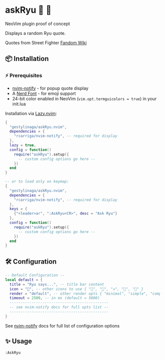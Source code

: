 # askRyu 💪 🥋
NeoVim plugin proof of concept

Displays a random Ryu quote.

Quotes from Street Fighter 
[Fandom Wiki](https://streetfighter.fandom.com/wiki/Ryu/Quotes)

## 📦 Installation

### ⚡ Prerequisites
- [nvim-notify](https://github.com/rcarriga/nvim-notify) - for popup quote 
display
- A [Nerd Font](https://github.com/ryanoasis/nerd-fonts) - for emoji support
- 24-bit color enabled in NeoVim (`vim.opt.termguicolors = true`) in your 
init.lua

Installation via [Lazy.nvim](https://github.com/folke/lazy.nvim):
```lua
{
  "gestylinaga/askRyu.nvim",
  dependencies = {
    "rcarriga/nvim-notify", -- required for display
  },
  lazy = true,
  config = function()
    require("askRyu").setup({
      -- custom config options go here --
    })
  end
}

-- or to load only on keymap:
{
  "gestylinaga/askRyu.nvim",
  dependencies = {
    "rcarriga/nvim-notify", -- required for display
  },
  keys = {
    {"<leader>ar", ":AskRyu<CR>", desc = "Ask Ryu"}
  },
  config = function()
    require("askRyu").setup({
      -- custom config options go here --
    })
  end
}
```

## 🛠️ Configuration
```lua
-- Default Configuration --
local default = {
  title = "Ryu says...", -- title bar content
  icon = "🥋", -- other icons to use { "🥋", "💨", "✊", "💪", "🦵" }
  render = "default", -- other render opts { "minimal", "simple", "compact" }
  timeout = 2500, -- in ms (default = 5000)
  ---------------------------------------------
  -- see nvim-notify docs for full opts list --
  ---------------------------------------------
}
```
See [nvim-notify](https://github.com/rcarriga/nvim-notify) docs for full list of
configuration options

## ✨ Usage
```
:AskRyu
```
